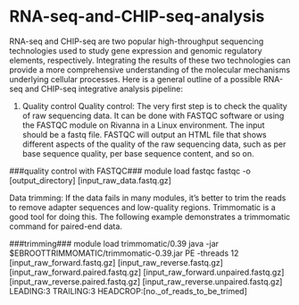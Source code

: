 # RNA-seq-and-CHIP-seq-analysis
RNA-seq and CHIP-seq are two popular high-throughput sequencing technologies used to study gene expression and genomic regulatory elements, respectively. Integrating the results of these two technologies can provide a more comprehensive understanding of the molecular mechanisms underlying cellular processes. Here is a general outline of a possible RNA-seq and CHIP-seq integrative analysis pipeline:
1. Quality control
Quality control: 
The very first step is to check the quality of raw sequencing data. It can be done with FASTQC software or using the FASTQC module on Rivanna in a Linux environment. The input should be a fastq file. FASTQC will output an HTML file that shows different aspects of the quality of the raw sequencing data, such as per base sequence quality, per base sequence content, and so on. 

###quality control with FASTQC###
module load fastqc
fastqc -o [output_directory] [input_raw_data.fastq.gz]

Data trimming: 
If the data fails in many modules, it’s better to trim the reads to remove adapter sequences and low-quality regions. Trimmomatic is a good tool for doing this. The following example demonstrates a trimmomatic command for paired-end data. 

###trimming###
module load trimmomatic/0.39
java -jar $EBROOTTRIMMOMATIC/trimmomatic-0.39.jar PE -threads 12 [input_raw_forward.fastq.gz] [input_raw_reverse.fastq.gz] [input_raw_forward.paired.fastq.gz] [input_raw_forward.unpaired.fastq.gz] [input_raw_reverse.paired.fastq.gz] [input_raw_reverse.unpaired.fastq.gz] LEADING:3 TRAILING:3 HEADCROP:[no._of_reads_to_be_trimed]
